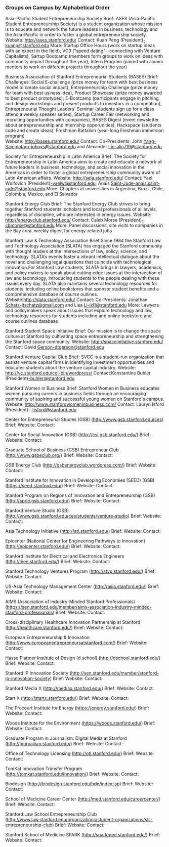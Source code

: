 ### Groups on Campus by Alphabetical Order

Asia-Pacific Student Entrepreneurship Society 
Brief: ASES (Asia-Pacific Student Entrepreneurship Society) is a student organization whose mission is to educate and network the future leaders in business, technology and the Asia-Pacific in order to foster a global entrepreneurship society.
Website: http://ases.stanford.edu/
Contact:  Kuan Peng (President)-kuanp@stanford.edu
More: Startup Office Hours (work on startup ideas with an expert in the field), VC3 ("speed dating"--connecting with Venture Capitalists), Sartup Bootcamp (members form groups to work on ideas with community impact throughout the year), Intern Program (paired with alumni mentors to work on different projects throughout the year) 


Business Association of Stanford Entrepreneurial Students (BASES) 
Brief: Challenges: Social E-challenge (prize money for team with best business model to create social impact), Entrepreneurship Challenge (prize money for team with best usiness idea), Product Showcase (prize money awarded to best product prototypes); E-Bootcamp (participants engage in pitching and design workshops and present products to investors in a competition), Entrepreneurial Thought Leaders' Seminar (students sign up for a class attend a weekly speaker series), Startup Career Fair (networking and recruiting opportunities with companies), BASES Digest (event newsletter about entrepreneurship and internship opporunities), Hackspace (students code and create ideas), Freshman Battalion (year-long Freshman immersion program)  
Website: http://bases.stanford.edu/
Contact: Co-Presidents: John Yang-Sammataro-johnys@stanford.edu and Alexander Lin-alin719@stanford.edu


Society for Entrepreneurship in Latin America 
Brief: The Society for Entrepreneurship in Latin America aims to create and educate a network of future leaders in business, technology, and social innovation in the Americas in order to foster a global entrepreneurship community aware of Latin American affairs.
Website: http://sela.stanford.edu/
Contact: Yael Wulfovich (President)-yaelw@stanford.edu; Anais Saint-Jude-anais.saint-jude@stanford.edu
More: Chapters at universities in Argentina, Brazil, Chile, Colombia, Mexico, and El Salvador     

Stanford Energy Club 
Brief: The Stanford Energy Club strives to bring together Stanford students, scholars and local professionals of all levels, regardless of discipline, who are interested in energy issues.
Website: http://energyclub.stanford.edu/
Contact: Caleb Morse (President)-cbmorse@stanford.edu
More: Panel discussions, site visits to companies in the Bay area, weekly digest for energy-related jobs

Stanford Law & Technology Association
Brief:Since 1984 the Stanford Law and Technology Association (SLATA) has engaged the Stanford community with thought leaders at the intersections of law, policy, science, and technology. SLATA’s events foster a vibrant intellectual dialogue about the novel and challenging legal questions that coincide with technological innovation.For Stanford Law students, SLATA brings in lawyers, academics, and policy makers to speak about cutting edge issues at the intersection of law and technology, introducing students to the people dealing with these issues every day. SLATA also maintains several technology resources for students, including online bookstores that sponsor student benefits and a comprehensive database of course outlines.
Website:http://slata.stanford.edu/ 
Contact: Co-Presidents: Jonathan Schatz-jtschatz@gmail.com and Lisa Li-lxl1@stanford.edu
More: Lawyers and policymakers speak about issues that explore technology and law, technology resources for students including and online bookstore and course outlines database

Stanford Student Space Initiative
Brief: Our mission is to change the space culture at Stanford by cultivating space entrepreneurship and strengthening the Stanford space community.
Website: http://spaceinitiative.stanford.edu/
Contact: David Gerson-dtgerson@stanford.edu

Stanford Venture Capital Club 
Brief: SVCC is a student-run organization that assists venture capital firms in identifying investment opportunities and educates students about the venture capital industry.
Website: http://vc.stanford.edu/cgi-bin/wordpress/
Contact:Konstantine Buhler (President)-buhler@stanford.edu

Stanford Women in Business 
Brief: Stanford Women in Business educates women pursuing careers in business fields through an encouraging community of aspiring and successful young women on Stanford's campus.
Website: http://www.stanfordwomeninbusiness.com/
Contact: Lauryn Isford (President)- ljisford@stanford.edu

Center for Entrepreneurial Studies (GSB) (http://www.gsb.stanford.edu/ces)
Brief:
Website:
Contact:

Center for Social Innovation (GSB) (http://csi.gsb.stanford.edu/)
Brief:
Website:
Contact:

Graduate School of Business (GSB) Entrepreneur Club (http://www.gsbeclub.org/)
Brief:
Website:
Contact:

GSB Energy Club (http://gsbenergyclub.wordpress.com/)
Brief:
Website:
Contact:

Stanford Institute for Innovation in Developing Economies (SEED) (GSB) (https://seed.stanford.edu/)
Brief:
Website:
Contact:

Stanford Program on Regions of Innovation and Entrepreneurship (GSB) (http://sprie.gsb.stanford.edu/)
Brief:
Website:
Contact:

Stanford Venture Studio (GSB) (http://www.gsb.stanford.edu/ces/students/venture-studio)
Brief:
Website:
Contact:

Asia Technology Initiative (http://ati.stanford.edu/)
Brief:
Website:
Contact:

Epicenter (National Center for Engineering Pathways to Innovation) (http://epicenter.stanford.edu/)
Brief:
Website:
Contact:

Stanford Institute for Electrical and Electronics Engineers (http://ieee.stanford.edu/)
Brief:
Website:
Contact:

Stanford Technology Ventures Program (http://stvp.stanford.edu/)
Brief:
Website:
Contact:

US-Asia Technology Management Center (http://asia.stanford.edu/)
Brief:
Website:
Contact:

AIMS (Association of Industry-Minded Stanford Professionals) (https://sen.stanford.edu/member/aims-association-industry-minded-stanford-professionals)
Brief:
Website:
Contact:

Cross-disciplinary Healthcare Innovation Partnership at Stanford (http://healthcare.stanford.edu/)
Brief:
Website:
Contact:

European Entrepreneurship & Innovation (http://www.europeanentrepreneursatstanford.com/)
Brief:
Website:
Contact:

Hasso Plattner Institute of Design (d.school) (http://dschool.stanford.edu/)
Brief:
Website:
Contact:

Stanford IP Innovation Society (http://sen.stanford.edu/member/stanford-ip-innovation-society)
Brief:
Website:
Contact:

Stanford Media X (http://mediax.stanford.edu/)
Brief:
Website:
Contact:

Start X (http://startx.stanford.edu/)
Brief:
Website:
Contact:

The Precourt Institute for Energy (https://energy.stanford.edu/)
Brief:
Website:
Contact:

Woods Institute for the Environment (https://woods.stanford.edu/)
Brief:
Website:
Contact:

Graduate Program in Journalism: Digital Media at Stanford (http://journalism.stanford.edu/)
Brief:
Website:
Contact:

Office of Technology Licensing (http://otl.stanford.edu/)
Brief:
Website:
Contact:

TomKat Innovation Transfer Program (http://tomkat.stanford.edu/innovation/)
Brief:
Website:
Contact:

Biodesign (http://biodesign.stanford.edu/bdn/index.jsp)
Brief:
Website:
Contact:

School of Medicine Career Center (http://med.stanford.edu/careercenter/)
Brief:
Website:
Contact:

Stanford Law School Entrepreneurship Club (http://www.law.stanford.edu/organizations/student-organizations/sls-entrepreneurship-club)
Brief:
Website:
Contact:

Stanford School of Medicine SPARK (http://sparkmed.stanford.edu/)
Brief:
Website:
Contact:


